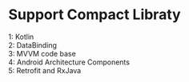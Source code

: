 # Support Compact Libraty 

1: Kotlin<br>
2: DataBinding<br>
3: MVVM code base<br>
4: Android Architecture Components<br>
5: Retrofit and RxJava<br>
